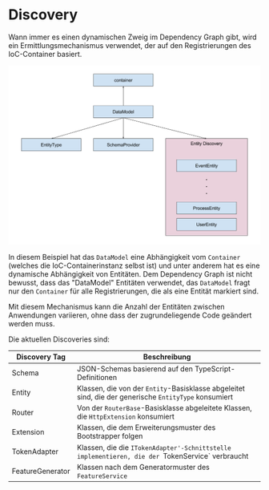 # Discovery

Wann immer es einen dynamischen Zweig im Dependency Graph gibt, wird ein
Ermittlungsmechanismus verwendet, der auf den Registrierungen des IoC-Container
basiert.

![Discovery](images/discovery.png)

In diesem Beispiel hat das `DataModel` eine Abhängigkeit vom `Container`
(welches die IoC-Containerinstanz selbst ist) und unter anderem hat es eine
dynamische Abhängigkeit von Entitäten. Dem Dependency Graph ist nicht bewusst,
dass das "DataModel" Entitäten verwendet, das `DataModel` fragt nur den
`Container` für alle Registrierungen, die als eine Entität markiert sind.

Mit diesem Mechanismus kann die Anzahl der Entitäten zwischen Anwendungen
variieren, ohne dass der zugrundeliegende Code geändert werden muss.

Die aktuellen Discoveries sind:

Discovery Tag | Beschreibung
---------|----------
 Schema | JSON-Schemas basierend auf den TypeScript-Definitionen
 Entity | Klassen, die von der `Entity`-Basisklasse abgeleitet sind, die der generische `EntityType` konsumiert
 Router | Von der `RouterBase`-Basisklasse abgeleitete Klassen, die `HttpExtension` konsumiert
 Extension | Klassen, die dem Erweiterungsmuster des Bootstrapper folgen
 TokenAdapter | Klassen, die die `ITokenAdapter'-Schnittstelle implementieren, die der `TokenService` verbraucht
 FeatureGenerator | Klassen nach dem Generatormuster des `FeatureService`
